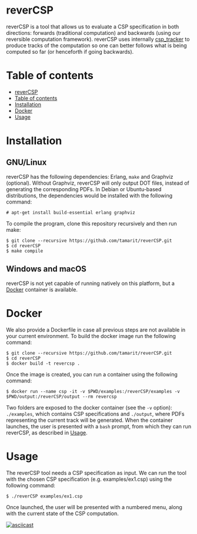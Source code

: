 # reverCSP

reverCSP is a tool that allows us to evaluate a CSP specification in both directions: forwards (traditional computation) and backwards (using our reversible computation framework). reverCSP uses internally [csp_tracker](https://github.com/mistupv/csp_tracker) to produce tracks of the computation so one can better follows what is being computed so far (or henceforth if going backwards). 

Table of contents
=================

  * [reverCSP](#revercsp)
  * [Table of contents](#table-of-contents)
  * [Installation](#installation)
  * [Docker](#docker)
  * [Usage](#usage)

Installation
============

GNU/Linux
---------

reverCSP has the following dependencies: Erlang, `make` and Graphviz (optional). Without Graphviz, reverCSP will only output DOT files, instead of generating the corresponding PDFs. In Debian or Ubuntu-based distributions, the dependencies would be installed with the following command:

    # apt-get install build-essential erlang graphviz

To compile the program, clone this repository recursively and then run make:

    $ git clone --recursive https://github.com/tamarit/reverCSP.git
    $ cd reverCSP
    $ make compile
    
Windows and macOS
-----------------

reverCSP is not yet capable of running natively on this platform, but a [Docker](#docker) container is available.

Docker
======

We also provide a Dockerfile in case all previous steps are not available in your current environment. To build the docker image run the following command: 

    $ git clone --recursive https://github.com/tamarit/reverCSP.git
    $ cd reverCSP
    $ docker build -t revercsp .
    
Once the image is created, you can run a container using the following command:

    $ docker run --name csp -it -v $PWD/examples:/reverCSP/examples -v $PWD/output:/reverCSP/output --rm revercsp

Two folders are exposed to the docker container (see the `-v` option): `./examples`, which contains CSP specifications and `./output`, where PDFs representing the current track will be generated. When the container launches, the user is presented with a `bash` prompt, from which they can run reverCSP, as described in [Usage](#usage).

Usage
=====

The reverCSP tool needs a CSP specification as input. We can run the tool with the chosen CSP specification (e.g. examples/ex1.csp) using the following command:

    $ ./reverCSP examples/ex1.csp

Once launched, the user will be presented with a numbered menu, along with the current state of the CSP computation.

[![asciicast](https://asciinema.org/a/19TuoAdTapt2E7azcNAyzRgZg.svg)](https://asciinema.org/a/19TuoAdTapt2E7azcNAyzRgZg)
